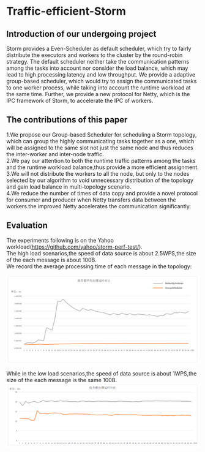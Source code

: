 Traffic-efficient-Storm
=

Introduction of our undergoing project
-
Storm provides a Even-Scheduler as default scheduler, which try to fairly distribute the executors and workers to the cluster by the round-robin strategy. The default scheduler neither take the communication patterns among the tasks into account nor consider the load balance, which may lead to high processing latency and low throughput. We provide a adaptive group-based scheduler, which would try to assign the communicated tasks to one worker process, while taking into account the runtime workload at the same time. Further, we provide a new protocol for  Netty, which is the IPC framework of Storm, to accelerate the IPC of workers.  

The contributions of this paper
-
1.We propose our Group-based Scheduler for scheduling a Storm topology, which can group the highly communicating tasks together as a one, which will be assigned to the same slot not just the same node and thus reduces the inter-worker and inter-node traffic.   
2.We pay our attention to both the runtime traffic patterns among the tasks and the runtime workload balance,thus provide a more efficient assignment.   
3.We will not distribute the workers to all the node, but only to the nodes selected by our algorithm to void unnecessary distribution of the topology and gain load balance in multi-topology scenario.   
4.We reduce the number of times of data copy and provide a novel protocol for consumer and producer when Netty transfers data between the workers.the improved Netty  accelerates the communication significantly. 

Evaluation
-
The experiments following is on the Yahoo workload(https://github.com/yahoo/storm-perf-test/).   
The high load scenarios,the speed of data source is about 2.5WPS,the size of the each message is about 100B.   
We record the average processing time of each message in the topology:

![highload](https://github.com/liumihust/gitTset/blob/master/highload.PNG)

While in the low load scenarios,the speed of data source is about 1WPS,the size of the each message is the same 100B.
![lowload](https://github.com/liumihust/gitTset/blob/master/lowload.PNG)

